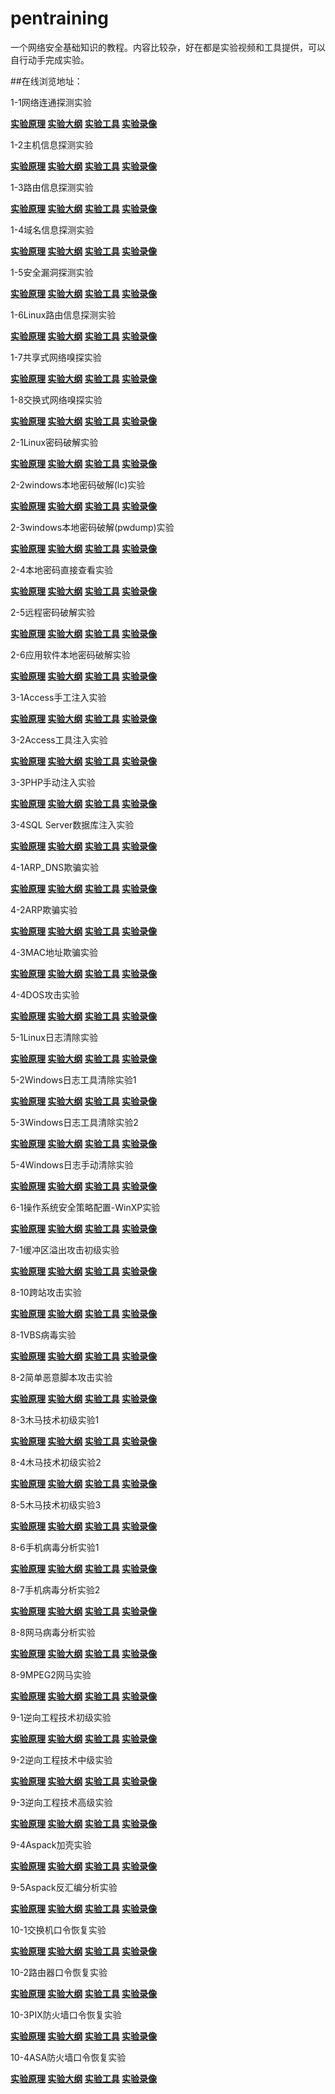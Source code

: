 # pentraining
一个网络安全基础知识的教程。内容比较杂，好在都是实验视频和工具提供，可以自行动手完成实验。

##在线浏览地址：

1-1网络连通探测实验

**[实验原理](http://www.buchedan.cn//pentraining/1-1网络连通探测实验/实验原理/实验原理.html)  [实验大纲](http://www.buchedan.cn//pentraining/1-1网络连通探测实验/实验大纲/实验大纲.html)   [实验工具](http://www.buchedan.cn//pentraining/1-1网络连通探测实验/实验工具/tool.html)  [实验录像](http://www.buchedan.cn//pentraining/1-1网络连通探测实验/实验录像/lx.swf)**

1-2主机信息探测实验

**[实验原理](http://www.buchedan.cn//pentraining/1-2主机信息探测实验/实验原理/实验原理.html) [实验大纲](http://www.buchedan.cn//pentraining/1-2主机信息探测实验/实验大纲/实验大纲.html)  [实验工具](http://www.buchedan.cn//pentraining/1-2主机信息探测实验/实验工具/tool.html) [实验录像](http://www.buchedan.cn//pentraining/1-2主机信息探测实验/实验录像/lx.swf)**

1-3路由信息探测实验

**[实验原理](http://www.buchedan.cn//pentraining/1-3路由信息探测实验/实验原理/实验原理.html) [实验大纲](http://www.buchedan.cn//pentraining/1-3路由信息探测实验/实验大纲/实验大纲.html)  [实验工具](http://www.buchedan.cn//pentraining/1-3路由信息探测实验/实验工具/tool.html) [实验录像](http://www.buchedan.cn//pentraining/1-3路由信息探测实验/实验录像/lx.swf)**

1-4域名信息探测实验

**[实验原理](http://www.buchedan.cn//pentraining/1-4域名信息探测实验/实验原理/实验原理.html) [实验大纲](http://www.buchedan.cn//pentraining/1-4域名信息探测实验/实验大纲/实验大纲.html)  [实验工具](http://www.buchedan.cn//pentraining/1-4域名信息探测实验/实验工具/tool.html) [实验录像](http://www.buchedan.cn//pentraining/1-4域名信息探测实验/实验录像/lx.swf)**

1-5安全漏洞探测实验

**[实验原理](http://www.buchedan.cn//pentraining/1-5安全漏洞探测实验/实验原理/实验原理.html) [实验大纲](http://www.buchedan.cn//pentraining/1-5安全漏洞探测实验/实验大纲/实验大纲.html)  [实验工具](http://www.buchedan.cn//pentraining/1-5安全漏洞探测实验/实验工具/tool.html) [实验录像](http://www.buchedan.cn//pentraining/1-5安全漏洞探测实验/实验录像/lx.swf)**

1-6Linux路由信息探测实验

**[实验原理](http://www.buchedan.cn//pentraining/1-6Linux路由信息探测实验/实验原理/实验原理.html) [实验大纲](http://www.buchedan.cn//pentraining/1-6Linux路由信息探测实验/实验大纲/实验大纲.html)  [实验工具](http://www.buchedan.cn//pentraining/1-6Linux路由信息探测实验/实验工具/tool.html) [实验录像](http://www.buchedan.cn//pentraining/1-6Linux路由信息探测实验/实验录像/lx.swf)**

1-7共享式网络嗅探实验

**[实验原理](http://www.buchedan.cn//pentraining/1-7共享式网络嗅探实验/实验原理/实验原理.html) [实验大纲](http://www.buchedan.cn//pentraining/1-7共享式网络嗅探实验/实验大纲/实验大纲.html)  [实验工具](http://www.buchedan.cn//pentraining/1-7共享式网络嗅探实验/实验工具/tool.html) [实验录像](http://www.buchedan.cn//pentraining/1-7共享式网络嗅探实验/实验录像/lx.swf)**

1-8交换式网络嗅探实验

**[实验原理](http://www.buchedan.cn//pentraining/1-8交换式网络嗅探实验/实验原理/实验原理.html) [实验大纲](http://www.buchedan.cn//pentraining/1-8交换式网络嗅探实验/实验大纲/实验大纲.html)  [实验工具](http://www.buchedan.cn//pentraining/1-8交换式网络嗅探实验/实验工具/tool.html) [实验录像](http://www.buchedan.cn//pentraining/1-8交换式网络嗅探实验/实验录像/lx.swf)**

2-1Linux密码破解实验

**[实验原理](http://www.buchedan.cn//pentraining/2-1Linux密码破解实验/实验原理/实验原理.html) [实验大纲](http://www.buchedan.cn//pentraining/2-1Linux密码破解实验/实验大纲/实验大纲.html)  [实验工具](http://www.buchedan.cn//pentraining/2-1Linux密码破解实验/实验工具/tool.html) [实验录像](http://www.buchedan.cn//pentraining/2-1Linux密码破解实验/实验录像/lx.swf)**

2-2windows本地密码破解(lc)实验

**[实验原理](http://www.buchedan.cn//pentraining/2-2windows本地密码破解(lc)实验/实验原理/实验原理.html) [实验大纲](http://www.buchedan.cn//pentraining/2-2windows本地密码破解(lc)实验/实验大纲/实验大纲.html)  [实验工具](http://www.buchedan.cn//pentraining/2-2windows本地密码破解(lc)实验/实验工具/tool.html) [实验录像](http://www.buchedan.cn//pentraining/2-2windows本地密码破解(lc)实验/实验录像/lx.swf)**

2-3windows本地密码破解(pwdump)实验

**[实验原理](http://www.buchedan.cn//pentraining/2-3windows本地密码破解(pwdump)实验/实验原理/实验原理.html) [实验大纲](http://www.buchedan.cn//pentraining/2-3windows本地密码破解(pwdump)实验/实验大纲/实验大纲.html)  [实验工具](http://www.buchedan.cn//pentraining/2-3windows本地密码破解(pwdump)实验/实验工具/tool.html) [实验录像](http://www.buchedan.cn//pentraining/2-3windows本地密码破解(pwdump)实验/实验录像/lx.swf)**

2-4本地密码直接查看实验

**[实验原理](http://www.buchedan.cn//pentraining/2-4本地密码直接查看实验/实验原理/实验原理.html) [实验大纲](http://www.buchedan.cn//pentraining/2-4本地密码直接查看实验/实验大纲/实验大纲.html)  [实验工具](http://www.buchedan.cn//pentraining/2-4本地密码直接查看实验/实验工具/tool.html) [实验录像](http://www.buchedan.cn//pentraining/2-4本地密码直接查看实验/实验录像/lx.swf)**

2-5远程密码破解实验

**[实验原理](http://www.buchedan.cn//pentraining/2-5远程密码破解实验/实验原理/实验原理.html) [实验大纲](http://www.buchedan.cn//pentraining/2-5远程密码破解实验/实验大纲/实验大纲.html)  [实验工具](http://www.buchedan.cn//pentraining/2-5远程密码破解实验/实验工具/tool.html) [实验录像](http://www.buchedan.cn//pentraining/2-5远程密码破解实验/实验录像/lx.swf)**

2-6应用软件本地密码破解实验

**[实验原理](http://www.buchedan.cn//pentraining/2-6应用软件本地密码破解实验/实验原理/实验原理.html) [实验大纲](http://www.buchedan.cn//pentraining/2-6应用软件本地密码破解实验/实验大纲/实验大纲.html)  [实验工具](http://www.buchedan.cn//pentraining/2-6应用软件本地密码破解实验/实验工具/tool.html) [实验录像](http://www.buchedan.cn//pentraining/2-6应用软件本地密码破解实验/实验录像/lx.swf)**

3-1Access手工注入实验

**[实验原理](http://www.buchedan.cn//pentraining/3-1Access手工注入实验/实验原理/实验原理.html) [实验大纲](http://www.buchedan.cn//pentraining/3-1Access手工注入实验/实验大纲/实验大纲.html)  [实验工具](http://www.buchedan.cn//pentraining/3-1Access手工注入实验/实验工具/tool.html) [实验录像](http://www.buchedan.cn//pentraining/3-1Access手工注入实验/实验录像/lx.swf)**

3-2Access工具注入实验

**[实验原理](http://www.buchedan.cn//pentraining/3-2Access工具注入实验/实验原理/实验原理.html) [实验大纲](http://www.buchedan.cn//pentraining/3-2Access工具注入实验/实验大纲/实验大纲.html)  [实验工具](http://www.buchedan.cn//pentraining/3-2Access工具注入实验/实验工具/tool.html) [实验录像](http://www.buchedan.cn//pentraining/3-2Access工具注入实验/实验录像/lx.swf)**

3-3PHP手动注入实验

**[实验原理](http://www.buchedan.cn//pentraining/3-3PHP手动注入实验/实验原理/实验原理.html) [实验大纲](http://www.buchedan.cn//pentraining/3-3PHP手动注入实验/实验大纲/实验大纲.html)  [实验工具](http://www.buchedan.cn//pentraining/3-3PHP手动注入实验/实验工具/tool.html) [实验录像](http://www.buchedan.cn//pentraining/3-3PHP手动注入实验/实验录像/lx.swf)**

3-4SQL Server数据库注入实验

**[实验原理](http://www.buchedan.cn//pentraining/3-4SQLServer数据库注入实验/实验原理/实验原理.html)  [实验大纲](http://www.buchedan.cn//pentraining/3-4SQLServer数据库注入实验/实验大纲/实验大纲.html)  [实验工具](http://www.buchedan.cn//pentraining/3-4SQLServer数据库注入实验/实验工具/tool.html)  [实验录像](http://www.buchedan.cn//pentraining/3-4SQLServer数据库注入实验/实验录像/lx.swf)**

4-1ARP_DNS欺骗实验

**[实验原理](http://www.buchedan.cn//pentraining/4-1ARP_DNS欺骗实验/实验原理/实验原理.html) [实验大纲](http://www.buchedan.cn//pentraining/4-1ARP_DNS欺骗实验/实验大纲/实验大纲.html)  [实验工具](http://www.buchedan.cn//pentraining/4-1ARP_DNS欺骗实验/实验工具/tool.html) [实验录像](http://www.buchedan.cn//pentraining/4-1ARP_DNS欺骗实验/实验录像/lx.swf)**

4-2ARP欺骗实验

**[实验原理](http://www.buchedan.cn//pentraining/4-2ARP欺骗实验/实验原理/实验原理.html) [实验大纲](http://www.buchedan.cn//pentraining/4-2ARP欺骗实验/实验大纲/实验大纲.html)  [实验工具](http://www.buchedan.cn//pentraining/4-2ARP欺骗实验/实验工具/tool.html) [实验录像](http://www.buchedan.cn//pentraining/4-2ARP欺骗实验/实验录像/lx.swf)**

4-3MAC地址欺骗实验

**[实验原理](http://www.buchedan.cn//pentraining/4-3MAC地址欺骗实验/实验原理/实验原理.html) [实验大纲](http://www.buchedan.cn//pentraining/4-3MAC地址欺骗实验/实验大纲/实验大纲.html)  [实验工具](http://www.buchedan.cn//pentraining/4-3MAC地址欺骗实验/实验工具/tool.html) [实验录像](http://www.buchedan.cn//pentraining/4-3MAC地址欺骗实验/实验录像/lx.swf)**

4-4DOS攻击实验

**[实验原理](http://www.buchedan.cn//pentraining/4-4DOS攻击实验/实验原理/实验原理.html) [实验大纲](http://www.buchedan.cn//pentraining/4-4DOS攻击实验/实验大纲/实验大纲.html)  [实验工具](http://www.buchedan.cn//pentraining/4-4DOS攻击实验/实验工具/tool.html) [实验录像](http://www.buchedan.cn//pentraining/4-4DOS攻击实验/实验录像/lx.swf)**

5-1Linux日志清除实验

**[实验原理](http://www.buchedan.cn//pentraining/5-1Linux日志清除实验/实验原理/实验原理.html) [实验大纲](http://www.buchedan.cn//pentraining/5-1Linux日志清除实验/实验大纲/实验大纲.html)  [实验工具](http://www.buchedan.cn//pentraining/5-1Linux日志清除实验/实验工具/tool.html) [实验录像](http://www.buchedan.cn//pentraining/5-1Linux日志清除实验/实验录像/lx.swf)**

5-2Windows日志工具清除实验1

**[实验原理](http://www.buchedan.cn//pentraining/5-2Windows日志工具清除实验1/实验原理/实验原理.html) [实验大纲](http://www.buchedan.cn//pentraining/5-2Windows日志工具清除实验1/实验大纲/实验大纲.html)  [实验工具](http://www.buchedan.cn//pentraining/5-2Windows日志工具清除实验1/实验工具/tool.html) [实验录像](http://www.buchedan.cn//pentraining/5-2Windows日志工具清除实验1/实验录像/lx.swf)**

5-3Windows日志工具清除实验2

**[实验原理](http://www.buchedan.cn//pentraining/5-3Windows日志工具清除实验2/实验原理/实验原理.html) [实验大纲](http://www.buchedan.cn//pentraining/5-3Windows日志工具清除实验2/实验大纲/实验大纲.html)  [实验工具](http://www.buchedan.cn//pentraining/5-3Windows日志工具清除实验2/实验工具/tool.html) [实验录像](http://www.buchedan.cn//pentraining/5-3Windows日志工具清除实验2/实验录像/lx.swf)**

5-4Windows日志手动清除实验

**[实验原理](http://www.buchedan.cn//pentraining/5-4Windows日志手动清除实验/实验原理/实验原理.html) [实验大纲](http://www.buchedan.cn//pentraining/5-4Windows日志手动清除实验/实验大纲/实验大纲.html)  [实验工具](http://www.buchedan.cn//pentraining/5-4Windows日志手动清除实验/实验工具/tool.html) [实验录像](http://www.buchedan.cn//pentraining/5-4Windows日志手动清除实验/实验录像/lx.swf)**

6-1操作系统安全策略配置-WinXP实验

**[实验原理](http://www.buchedan.cn//pentraining/6-1操作系统安全策略配置-WinXP实验/实验原理/实验原理.html) [实验大纲](http://www.buchedan.cn//pentraining/6-1操作系统安全策略配置-WinXP实验/实验大纲/实验大纲.html)  [实验工具](http://www.buchedan.cn//pentraining/6-1操作系统安全策略配置-WinXP实验/实验工具/tool.html) [实验录像](http://www.buchedan.cn//pentraining/6-1操作系统安全策略配置-WinXP实验/实验录像/lx.swf)**

7-1缓冲区溢出攻击初级实验

**[实验原理](http://www.buchedan.cn//pentraining/7-1缓冲区溢出攻击初级实验/实验原理/实验原理.html) [实验大纲](http://www.buchedan.cn//pentraining/7-1缓冲区溢出攻击初级实验/实验大纲/实验大纲.html)  [实验工具](http://www.buchedan.cn//pentraining/7-1缓冲区溢出攻击初级实验/实验工具/tool.html) [实验录像](http://www.buchedan.cn//pentraining/7-1缓冲区溢出攻击初级实验/实验录像/lx.swf)**

8-10跨站攻击实验

**[实验原理](http://www.buchedan.cn//pentraining/8-10跨站攻击实验/实验原理/实验原理.html) [实验大纲](http://www.buchedan.cn//pentraining/8-10跨站攻击实验/实验大纲/实验大纲.html)  [实验工具](http://www.buchedan.cn//pentraining/8-10跨站攻击实验/实验工具/tool.html) [实验录像](http://www.buchedan.cn//pentraining/8-10跨站攻击实验/实验录像/lx.swf)**

8-1VBS病毒实验

**[实验原理](http://www.buchedan.cn//pentraining/8-1VBS病毒实验/实验原理/实验原理.html) [实验大纲](http://www.buchedan.cn//pentraining/8-1VBS病毒实验/实验大纲/实验大纲.html)  [实验工具](http://www.buchedan.cn//pentraining/8-1VBS病毒实验/实验工具/tool.html) [实验录像](http://www.buchedan.cn//pentraining/8-1VBS病毒实验/实验录像/lx.swf)**

8-2简单恶意脚本攻击实验

**[实验原理](http://www.buchedan.cn//pentraining/8-2简单恶意脚本攻击实验/实验原理/实验原理.html) [实验大纲](http://www.buchedan.cn//pentraining/8-2简单恶意脚本攻击实验/实验大纲/实验大纲.html)  [实验工具](http://www.buchedan.cn//pentraining/8-2简单恶意脚本攻击实验/实验工具/tool.html) [实验录像](http://www.buchedan.cn//pentraining/8-2简单恶意脚本攻击实验/实验录像/lx.swf)**

8-3木马技术初级实验1

**[实验原理](http://www.buchedan.cn//pentraining/8-3木马技术初级实验1/实验原理/实验原理.html) [实验大纲](http://www.buchedan.cn//pentraining/8-3木马技术初级实验1/实验大纲/实验大纲.html)  [实验工具](http://www.buchedan.cn//pentraining/8-3木马技术初级实验1/实验工具/tool.html) [实验录像](http://www.buchedan.cn//pentraining/8-3木马技术初级实验1/实验录像/lx.swf)**

8-4木马技术初级实验2

**[实验原理](http://www.buchedan.cn//pentraining/8-4木马技术初级实验2/实验原理/实验原理.html) [实验大纲](http://www.buchedan.cn//pentraining/8-4木马技术初级实验2/实验大纲/实验大纲.html)  [实验工具](http://www.buchedan.cn//pentraining/8-4木马技术初级实验2/实验工具/tool.html) [实验录像](http://www.buchedan.cn//pentraining/8-4木马技术初级实验2/实验录像/lx.swf)**

8-5木马技术初级实验3

**[实验原理](http://www.buchedan.cn//pentraining/8-5木马技术初级实验3/实验原理/实验原理.html) [实验大纲](http://www.buchedan.cn//pentraining/8-5木马技术初级实验3/实验大纲/实验大纲.html)  [实验工具](http://www.buchedan.cn//pentraining/8-5木马技术初级实验3/实验工具/tool.html) [实验录像](http://www.buchedan.cn//pentraining/8-5木马技术初级实验3/实验录像/lx.swf)**

8-6手机病毒分析实验1

**[实验原理](http://www.buchedan.cn//pentraining/8-6手机病毒分析实验1/实验原理/实验原理.html) [实验大纲](http://www.buchedan.cn//pentraining/8-6手机病毒分析实验1/实验大纲/实验大纲.html)  [实验工具](http://www.buchedan.cn//pentraining/8-6手机病毒分析实验1/实验工具/tool.html) [实验录像](http://www.buchedan.cn//pentraining/8-6手机病毒分析实验1/实验录像/lx.swf)**

8-7手机病毒分析实验2

**[实验原理](http://www.buchedan.cn//pentraining/8-7手机病毒分析实验2/实验原理/实验原理.html) [实验大纲](http://www.buchedan.cn//pentraining/8-7手机病毒分析实验2/实验大纲/实验大纲.html)  [实验工具](http://www.buchedan.cn//pentraining/8-7手机病毒分析实验2/实验工具/tool.html) [实验录像](http://www.buchedan.cn//pentraining/8-7手机病毒分析实验2/实验录像/lx.swf)**

8-8网马病毒分析实验

**[实验原理](http://www.buchedan.cn//pentraining/8-8网马病毒分析实验/实验原理/实验原理.html) [实验大纲](http://www.buchedan.cn//pentraining/8-8网马病毒分析实验/实验大纲/实验大纲.html)  [实验工具](http://www.buchedan.cn//pentraining/8-8网马病毒分析实验/实验工具/tool.html) [实验录像](http://www.buchedan.cn//pentraining/8-8网马病毒分析实验/实验录像/lx.swf)**

8-9MPEG2网马实验

**[实验原理](http://www.buchedan.cn//pentraining/8-9MPEG2网马实验/实验原理/实验原理.html) [实验大纲](http://www.buchedan.cn//pentraining/8-9MPEG2网马实验/实验大纲/实验大纲.html)  [实验工具](http://www.buchedan.cn//pentraining/8-9MPEG2网马实验/实验工具/tool.html) [实验录像](http://www.buchedan.cn//pentraining/8-9MPEG2网马实验/实验录像/lx.swf)**

9-1逆向工程技术初级实验

**[实验原理](http://www.buchedan.cn//pentraining/9-1逆向工程技术初级实验/实验原理/实验原理.html) [实验大纲](http://www.buchedan.cn//pentraining/9-1逆向工程技术初级实验/实验大纲/实验大纲.html)  [实验工具](http://www.buchedan.cn//pentraining/9-1逆向工程技术初级实验/实验工具/tool.html) [实验录像](http://www.buchedan.cn//pentraining/9-1逆向工程技术初级实验/实验录像/lx.swf)**

9-2逆向工程技术中级实验

**[实验原理](http://www.buchedan.cn//pentraining/9-2逆向工程技术中级实验/实验原理/实验原理.html) [实验大纲](http://www.buchedan.cn//pentraining/9-2逆向工程技术中级实验/实验大纲/实验大纲.html)  [实验工具](http://www.buchedan.cn//pentraining/9-2逆向工程技术中级实验/实验工具/tool.html) [实验录像](http://www.buchedan.cn//pentraining/9-2逆向工程技术中级实验/实验录像/lx.swf)**

9-3逆向工程技术高级实验

**[实验原理](http://www.buchedan.cn//pentraining/9-3逆向工程技术高级实验/实验原理/实验原理.html) [实验大纲](http://www.buchedan.cn//pentraining/9-3逆向工程技术高级实验/实验大纲/实验大纲.html)  [实验工具](http://www.buchedan.cn//pentraining/9-3逆向工程技术高级实验/实验工具/tool.html) [实验录像](http://www.buchedan.cn//pentraining/9-3逆向工程技术高级实验/实验录像/lx.swf)**

9-4Aspack加壳实验

**[实验原理](http://www.buchedan.cn//pentraining/9-4Aspack加壳实验/实验原理/实验原理.html) [实验大纲](http://www.buchedan.cn//pentraining/9-4Aspack加壳实验/实验大纲/实验大纲.html)  [实验工具](http://www.buchedan.cn//pentraining/9-4Aspack加壳实验/实验工具/tool.html) [实验录像](http://www.buchedan.cn//pentraining/9-4Aspack加壳实验/实验录像/lx.swf)**

9-5Aspack反汇编分析实验

**[实验原理](http://www.buchedan.cn//pentraining/9-5Aspack反汇编分析实验/实验原理/实验原理.html) [实验大纲](http://www.buchedan.cn//pentraining/9-5Aspack反汇编分析实验/实验大纲/实验大纲.html)  [实验工具](http://www.buchedan.cn//pentraining/9-5Aspack反汇编分析实验/实验工具/tool.html) [实验录像](http://www.buchedan.cn//pentraining/9-5Aspack反汇编分析实验/实验录像/lx.swf)**

10-1交换机口令恢复实验

**[实验原理](http://www.buchedan.cn//pentraining/10-1交换机口令恢复实验/实验原理/实验原理.html) [实验大纲](http://www.buchedan.cn//pentraining/10-1交换机口令恢复实验/实验大纲/实验大纲.html)  [实验工具](http://www.buchedan.cn//pentraining/10-1交换机口令恢复实验/实验工具/tool.html) [实验录像](http://www.buchedan.cn//pentraining/10-1交换机口令恢复实验/实验录像/lx.swf)**

10-2路由器口令恢复实验

**[实验原理](http://www.buchedan.cn//pentraining/10-2路由器口令恢复实验/实验原理/实验原理.html) [实验大纲](http://www.buchedan.cn//pentraining/10-2路由器口令恢复实验/实验大纲/实验大纲.html)  [实验工具](http://www.buchedan.cn//pentraining/10-2路由器口令恢复实验/实验工具/tool.html) [实验录像](http://www.buchedan.cn//pentraining/10-2路由器口令恢复实验/实验录像/lx.swf)**

10-3PIX防火墙口令恢复实验

**[实验原理](http://www.buchedan.cn//pentraining/10-3PIX防火墙口令恢复实验/实验原理/实验原理.html) [实验大纲](http://www.buchedan.cn//pentraining/10-3PIX防火墙口令恢复实验/实验大纲/实验大纲.html)  [实验工具](http://www.buchedan.cn//pentraining/10-3PIX防火墙口令恢复实验/实验工具/tool.html) [实验录像](http://www.buchedan.cn//pentraining/10-3PIX防火墙口令恢复实验/实验录像/lx.swf)**

10-4ASA防火墙口令恢复实验

**[实验原理](http://www.buchedan.cn//pentraining/10-4ASA防火墙口令恢复实验/实验原理/实验原理.html) [实验大纲](http://www.buchedan.cn//pentraining/10-4ASA防火墙口令恢复实验/实验大纲/实验大纲.html)  [实验工具](http://www.buchedan.cn//pentraining/10-4ASA防火墙口令恢复实验/实验工具/tool.html) [实验录像](http://www.buchedan.cn//pentraining/10-4ASA防火墙口令恢复实验/实验录像/lx.swf)**
